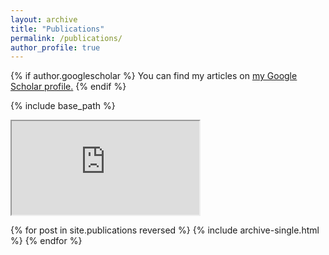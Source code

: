 ```yaml
---
layout: archive
title: "Publications"
permalink: /publications/
author_profile: true
---
```


{% if author.googlescholar %}
  You can find my articles on <u><a href="{{author.googlescholar}}">my Google Scholar profile</a>.</u>
{% endif %}

{% include base_path %}

<iframe src="https://scholar.google.com/citations?user=QJqgMoEAAAAJ&hl=en&oi=ao"></iframe>

{% for post in site.publications reversed %}
  {% include archive-single.html %}
{% endfor %}
